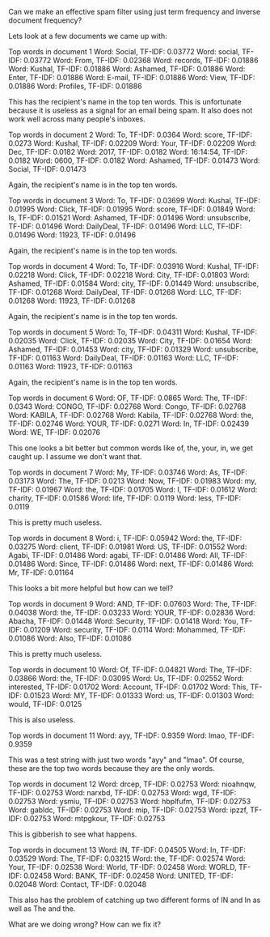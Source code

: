 Can we make an effective spam filter using just term frequency and inverse document frequency?

Lets look at a few documents we came up with: 

Top words in document 1
	Word: Social, TF-IDF: 0.03772
	Word: social, TF-IDF: 0.03772
	Word: From, TF-IDF: 0.02368
	Word: records, TF-IDF: 0.01886
	Word: Kushal, TF-IDF: 0.01886
	Word: Ashamed, TF-IDF: 0.01886
	Word: Enter, TF-IDF: 0.01886
	Word: E-mail, TF-IDF: 0.01886
	Word: View, TF-IDF: 0.01886
	Word: Profiles, TF-IDF: 0.01886

This has the recipient's name in the top ten words. 
This is unfortunate because it is useless as a signal for an email being spam. 
It also does not work well across many people's inboxes. 
	
Top words in document 2
	Word: To, TF-IDF: 0.0364
	Word: score, TF-IDF: 0.0273
	Word: Kushal, TF-IDF: 0.02209
	Word: Your, TF-IDF: 0.02209
	Word: Dec, TF-IDF: 0.0182
	Word: 2017, TF-IDF: 0.0182
	Word: 16:14:54, TF-IDF: 0.0182
	Word: 0600, TF-IDF: 0.0182
	Word: Ashamed, TF-IDF: 0.01473
	Word: Social, TF-IDF: 0.01473
	
Again, the recipient's name is in the top ten words. 	
	
Top words in document 3
	Word: To, TF-IDF: 0.03699
	Word: Kushal, TF-IDF: 0.01995
	Word: Click, TF-IDF: 0.01995
	Word: score, TF-IDF: 0.01849
	Word: Is, TF-IDF: 0.01521
	Word: Ashamed, TF-IDF: 0.01496
	Word: unsubscribe, TF-IDF: 0.01496
	Word: DailyDeal, TF-IDF: 0.01496
	Word: LLC, TF-IDF: 0.01496
	Word: 11923, TF-IDF: 0.01496
	
Again, the recipient's name is in the top ten words. 

Top words in document 4
	Word: To, TF-IDF: 0.03916
	Word: Kushal, TF-IDF: 0.02218
	Word: Click, TF-IDF: 0.02218
	Word: City, TF-IDF: 0.01803
	Word: Ashamed, TF-IDF: 0.01584
	Word: city, TF-IDF: 0.01449
	Word: unsubscribe, TF-IDF: 0.01268
	Word: DailyDeal, TF-IDF: 0.01268
	Word: LLC, TF-IDF: 0.01268
	Word: 11923, TF-IDF: 0.01268
	
Again, the recipient's name is in the top ten words. 	
	
Top words in document 5
	Word: To, TF-IDF: 0.04311
	Word: Kushal, TF-IDF: 0.02035
	Word: Click, TF-IDF: 0.02035
	Word: City, TF-IDF: 0.01654
	Word: Ashamed, TF-IDF: 0.01453
	Word: city, TF-IDF: 0.01329
	Word: unsubscribe, TF-IDF: 0.01163
	Word: DailyDeal, TF-IDF: 0.01163
	Word: LLC, TF-IDF: 0.01163
	Word: 11923, TF-IDF: 0.01163	
	
Again, the recipient's name is in the top ten words. 

Top words in document 6
	Word: OF, TF-IDF: 0.0865
	Word: The, TF-IDF: 0.0343
	Word: CONGO, TF-IDF: 0.02768
	Word: Congo, TF-IDF: 0.02768
	Word: KABILA, TF-IDF: 0.02768
	Word: Kabila, TF-IDF: 0.02768
	Word: the, TF-IDF: 0.02746
	Word: YOUR, TF-IDF: 0.0271
	Word: In, TF-IDF: 0.02439
	Word: WE, TF-IDF: 0.02076	
	
This one looks a bit better but common words like of, the, your, in, we get caught up. 
I assume we don't want that. 

Top words in document 7
	Word: My, TF-IDF: 0.03746
	Word: As, TF-IDF: 0.03173
	Word: The, TF-IDF: 0.0213
	Word: Now, TF-IDF: 0.01983
	Word: my, TF-IDF: 0.01967
	Word: the, TF-IDF: 0.01705
	Word: I, TF-IDF: 0.01612
	Word: charity, TF-IDF: 0.01586
	Word: life, TF-IDF: 0.0119
	Word: less, TF-IDF: 0.0119
	
This is pretty much useless. 	
	
Top words in document 8
	Word: i, TF-IDF: 0.05942
	Word: the, TF-IDF: 0.03275
	Word: client, TF-IDF: 0.01981
	Word: US, TF-IDF: 0.01552
	Word: Agabi, TF-IDF: 0.01486
	Word: agabi, TF-IDF: 0.01486
	Word: All, TF-IDF: 0.01486
	Word: Since, TF-IDF: 0.01486
	Word: next, TF-IDF: 0.01486
	Word: Mr, TF-IDF: 0.01164
	
This looks a bit more helpful but how can we tell?

Top words in document 9
	Word: AND, TF-IDF: 0.07603
	Word: The, TF-IDF: 0.04038
	Word: the, TF-IDF: 0.03233
	Word: YOUR, TF-IDF: 0.02836
	Word: Abacha, TF-IDF: 0.01448
	Word: Security, TF-IDF: 0.01418
	Word: You, TF-IDF: 0.01209
	Word: security, TF-IDF: 0.0114
	Word: Mohammed, TF-IDF: 0.01086
	Word: Also, TF-IDF: 0.01086
	
This is pretty much useless. 	
	
Top words in document 10
	Word: Of, TF-IDF: 0.04821
	Word: The, TF-IDF: 0.03866
	Word: the, TF-IDF: 0.03095
	Word: Us, TF-IDF: 0.02552
	Word: interested, TF-IDF: 0.01702
	Word: Account, TF-IDF: 0.01702
	Word: This, TF-IDF: 0.01523
	Word: MY, TF-IDF: 0.01333
	Word: us, TF-IDF: 0.01303
	Word: would, TF-IDF: 0.0125

This is also useless. 
	
Top words in document 11
	Word: ayy, TF-IDF: 0.9359
	Word: lmao, TF-IDF: 0.9359
	
This was a test string with just two words "ayy" and "lmao". 
Of course, these are the top two words because they are the only words. 
	
Top words in document 12
	Word: drcep, TF-IDF: 0.02753
	Word: nioahnqw, TF-IDF: 0.02753
	Word: narxbd, TF-IDF: 0.02753
	Word: wgd, TF-IDF: 0.02753
	Word: ysmiu, TF-IDF: 0.02753
	Word: hbplfufm, TF-IDF: 0.02753
	Word: gabldc, TF-IDF: 0.02753
	Word: mip, TF-IDF: 0.02753
	Word: ipzzf, TF-IDF: 0.02753
	Word: mtpgkour, TF-IDF: 0.02753
	
This is gibberish to see what happens. 	
	
Top words in document 13
	Word: IN, TF-IDF: 0.04505
	Word: In, TF-IDF: 0.03529
	Word: The, TF-IDF: 0.03215
	Word: the, TF-IDF: 0.02574
	Word: Your, TF-IDF: 0.02538
	Word: World, TF-IDF: 0.02458
	Word: WORLD, TF-IDF: 0.02458
	Word: BANK, TF-IDF: 0.02458
	Word: UNITED, TF-IDF: 0.02048
	Word: Contact, TF-IDF: 0.02048
	
This also has the problem of catching up two different forms of IN and In as well as The and the. 

What are we doing wrong? 
How can we fix it? 
